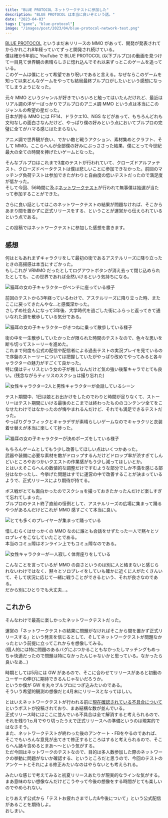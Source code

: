 ```yaml
---
title: "BLUE PROTOCOL ネットワークテストに参加した"
description: "BLUE PROTOCOL は本当に良いぞという話。"
date: "2023-04-03"
tags: ["game", "blue-protocol"]
image: "/images/post/2023/04/blue-protocol-network-test.png"
---
```


[BLUE PROTOCOL](https://blue-protocol.com/) というまだ未リリースの MMO があって、開発が発表されてからかれこれ8年経っていてずっと開発され続けている。  
僕は確か5年前に YouTube で BLUE PROTOCOL (以下ブルプロ)の動画を見つけて一目見て世界観の素晴らしさに惚れ込んでそれ以来ずっとこのゲームを追っている。  
このゲームは僕にとって希望であり呪いであると言える。なぜならこのゲームを知って以来どんなゲームをやっても結局最終ブルプロがしたいという感想になってしまうようになった。

元々 MMO というジャンルが好きでいろいろと触ってはいたんだけれど、最近はリアル調の洋ゲーばっかりでブルプロのアニメ調 MMO という点は本当にこのジャンルの希望の星だった。  
日本が誇る MMO には FF14、ドラクエ10、NGS などがあって、もちろんどれも文句なしの面白さなんだけど、やっぱり僕の好みという点においてブルプロの完璧に全てがハマる感じはたまらない。

アニメ調で世界観が良い、でかい敵と戦うアクション、素材集めとクラフト、そして MMO。ここらへんが全部僕の好みにぶっささった結果、僕にとって今世紀最大の全ての時間を捧げたいゲームとなった。

そんなブルプロはこれまで3度のテストが行われていて、クローズドアルファテスト、クローズドベータテストは僕は悲しいことに参加できなかった。前回のマッチング負荷テストは参加できたがわりと自由度の低いテストだったので満足度が低かった。  
そして今回、56時間に及ぶ[ネットワークテスト](https://blue-protocol.com/news/44)が行われて無事僕は抽選が当たって参加することができた。

さらに良い話としてはこのネットワークテストの結果が問題なければ、そこからあまり間を置かずに正式リリースをする、ということが運営から伝えられているという点である。

この投稿ではネットワークテストに参加した感想を書きます。

## 感想

何はともあれまずキャラクリをして最初の街であるアステルリーズに降り立ったときの高揚感は本当にすごかった。  
もしこれが VRMMO だったとしてログアウトボタンが消え去って閉じ込められたとしても、この世界であれば全然いけるという気持ちになる。

![猫耳の女の子キャラクターがベンチに座っている様子](./01.png "とりあえずまずはベンチに座って写真を撮る")

前回のテストから3年経っているわけで、アステルリーズに降り立った時、またここに戻ってきたんやな…と感慨深かった。  
さしずめ社会人になって3年後、大学時代を過ごした街にふらっと返ってきて通いなれた道を散歩している気分である。

![猫耳の女の子キャラクターがきつねに乗って散歩している様子](./02.png "黒いきつねの背にのって街を散歩する")

街の中を一生散歩していたかったが限られた時間のテストなので、色々な思いを断ち切ってストーリーを進めた。  
これまで何度も公式の配信や配信者による過去テストの実況プレイを見ているので序盤のストーリーについては把握していたがやっぱり改めてやってみると各キャラクターの魅力がすごくて良かった。  
特に僕はティリスという女の子が推しなんだけど気の強い後輩キャラでとても良い。(残念ながらティリスのスクショは撮り忘れた)

![女性キャラクター2人と男性キャラクターが会話しているシーン](./03.png "とても良い表情をする")


テスト期間中、1日は娘とお出かけをしたのでわりと時間が足りなくて、ストーリーはテスト期間にいける最後のとこまでは終わったもののコンテンツ全てをこなせたわけではなかったのが悔やまれるんだけど、それでも満足できるテストだった。  
やっぱりグラフィックとキャラデザが素晴らしいゲームなのでキャラクリと衣装着せ替えが本当に楽しくて捗った。

![猫耳の女の子キャラクターが決めポーズをしている様子](./04.png "最終的なキャラクリと衣装はこんな感じになった")

もちろんゲームとしてもう少し改善してほしい点はいくつかあった。  
武器や装備に必要な素材を敵がドロップするんだけどドロップ率が渋すぎてしんどいところやおつかいクエストの作業感がもう少し減ってほしいとか。  
とはいえそこらへんの数値的な調整だけですむような部分でしか不満を感じる部分はなかったし、今挙げた問題はすでに運営の中で改善することが決まっているようで、正式リリースにより期待が持てる。

ボス戦がとても面白かったのでスクショを撮っておきたかったんだけど楽しすぎて忘れてしまった。  
ブルプロのテスト終了直前の恒例として、アステルリーズの広場に集まって踊るやつがあるんだけどこれが MMO 感すごくて本当に良い。

![とても多くのプレイヤーが集まって踊っている](./05.png "みんなで踊っている。ダンスエモートは近くの人と動きが同期する")

惜しむらくはせっかくの MMO なのに誰とも会話をせずたった一人で黙々とソロプレイをこなしていたことである。  
本当のコミュ障はオンライン上でもコミュ障なのである。

![女性キャラクターが一人寂しく体育座りをしている](./06.png "孤独")

こんなことを言っているが MMO の良さというのは別に人と絡まないと感じられないわけではなく、黙々とソロプレイをしていも確かに近くに人がたくさんいて、そして状況に応じて一緒に戦うことができるという、それが良さなのである。  
だから別にひとりでも大丈夫…。

## これから

そんなわけで最高に楽しかったネットワークテストだった。

運営の「ネットワークテストの結果に問題がなければそこから間を置かず正式リリースする」という発言を信じるとして、そしてネットワークテストが問題なかったという前提に立ってこれからを想像してみる。  
(個人的には特に問題のあるバグにぶつかることもなかったしマッチングもめっちゃ快適だったので問題は特になかったんじゃないかと思っている。なかったら良いなあ…)

時期としては5月には GW があるので、そこに合わせてリリースがあると初動のユーザーの伸びに期待できるんじゃないだろうか。  
というか僕が GW を丸々ブルプロにつぎ込みたいのである。  
そういう希望的観測の想像だと4月末にリリースとなってほしい。

とはいえネットワークテストが行われる前に[現在確認されている不具合について](https://blue-protocol.com/news/56)というポストが投稿されており、まあ結構な数が並んでいる。  
正式リリース時にはここに並んでいる不具合は全て解消すると考えられるので、それを残り1ヵ月でやり切ったうえで正式リリースへの準備というのは現実的ではなさそう。  
また、ネットワークテストが終わった後のアンケート・FBをやるのであれば、そこでもいろんな意見が出てきて修正するところはすると考えられるので、そこらへん諸々含めるとまあ～～という気がする。  
ただ今回はネットワークのテストなので、目的は多人数参加した際のネットワークの挙動に問題がないか確認する、というところだと思うので、今回のテストのアンケートとそれによる修正みたいなのはやらないとも考えられる。

みたいな感じで考えてみると初夏リリースあたりが現実的なラインな気がする。  
まあ意味のない想像なんだけどこうやって今後の想像をする時間がとても楽しいのでやめられない。

とりあえず公式から「テストお疲れさまでした&今後について」という公式配信があることを期待しよ。  
おしまい。
